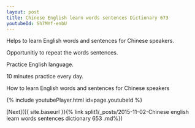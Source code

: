 ```yaml
---
layout: post
title: Chinese English learn words sentences Dictionary 673 
youtubeId: Sh7MYf-enbU
---
```

 
 
Helps to learn English words and sentences for Chinese speakers.

Opportunitiy to repeat the words sentences. 

Practice English language. 
 
10 minutes practice every day. 
 
How to learn English words and sentences for Chinese speakers 
 
{% include youtubePlayer.html id=page.youtubeId %}
 
 
[Next]({{ site.baseurl }}{% link  split1/_posts/2015-11-02-Chinese english learn words sentences dictionary 653 .md%})
 
